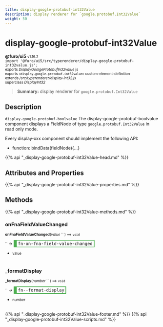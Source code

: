 ```yaml
---
title: display-google-protobuf-int32Value
description: display renderer for `google.protobuf.Int32Value`
weight: 50
---
```


# display-google-protobuf-int32Value
**@furo/ui5** <small>v1.16.2</small>
<br>`import '@furo/ui5/src/typerenderer/display-google-protobuf-int32value.js';`<small>
<br>exports *DisplayGoolgeProtobufIn32value* js
<br>exports `<display-google-protobuf-int32value>` custom-element-definition
<br>extends */src/typerenderer/display-int32.js*
<br>superclass *DisplayInt32*</small>

> **Summary:** display renderer for `google.protobuf.Int32Value`

## Description

`display-google-protobuf-boolvalue`
The display-google-protobuf-boolvalue component displays a FieldNode of type `google.protobuf.Int32Value` in read only mode.

Every display-xxx component should implement the following API:
- function: bindData(fieldNode){...}

{{% api "_display-google-protobuf-int32Value-head.md" %}}

## Attributes and Properties
{{% api "_display-google-protobuf-int32Value-properties.md" %}}






## Methods
{{% api "_display-google-protobuf-int32Value-methods.md" %}}


### **onFnaFieldValueChanged**
<small>**onFnaFieldValueChanged**(*value* `` ) ⟹ `void`</small>

<small>`` </small> →
<span  style="border-width:2px 2px 2px 10px; border-style: solid;border-color:  rgb(76, 175, 80);font-family:monospace; padding:2px 4px;">fn-on-fna-field-value-changed</span>



- <small>value </small>
<br><br>

### **_formatDisplay**
<small>**_formatDisplay**(*number* `` ) ⟹ `void`</small>

<small>`` </small> →
<span  style="border-width:2px 2px 2px 10px; border-style: solid;border-color:  rgb(76, 175, 80);font-family:monospace; padding:2px 4px;">fn--format-display</span>



- <small>number </small>
<br><br>





{{% api "_display-google-protobuf-int32Value-footer.md" %}}
{{% api "_display-google-protobuf-int32Value-scripts.md" %}}
